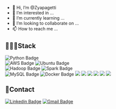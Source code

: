 - 👋 Hi, I’m @Zyapagetti
- 👀 I’m interested in ...
- 🌱 I’m currently learning ...
- 💞️ I’m looking to collaborate on ...
- 📫 How to reach me ...

<!---
Zyapagetti/Zyapagetti is a ✨ special ✨ repository because its `README.md` (this file) appears on your GitHub profile.
You can click the Preview link to take a look at your changes.
--->

<!---
Badges4-README.md-Profile
https://github.com/alexandresanlim/Badges4-README.md-Profile
--->
## 🧑🏻‍💻Stack
![Python Badge](https://img.shields.io/badge/Python-FFD43B?style=for-the-badge&logo=python&logoColor=blue)<br>
![AWS Badge](https://img.shields.io/badge/AWS-232F3E?style=for-the-badge&logo=AmazonAWS&logoColor=FF9900)
![Ubuntu Badge](https://img.shields.io/badge/Ubuntu-E95420?style=for-the-badge&logo=ubuntu&logoColor=white)<br>
![Hadoop Badge](https://img.shields.io/badge/Apache_Hadoop-66CCFF?style=for-the-badge&logo=ApacheHadoop&logoColor=black)
![Spark Badge](https://img.shields.io/badge/Apache_Spark-FFFFFF?style=for-the-badge&logo=apachespark&logoColor=#E35A16)<br>
![MySQL Badge](https://img.shields.io/badge/MySQL-4479A1?style=for-the-badge&logo=MySQL&logoColor=white)
![Docker Badge](https://img.shields.io/badge/Docker-2CA5E0?style=for-the-badge&logo=docker&logoColor=white)
![](https://img.shields.io/badge/-?style=for-the-badge&logo=&logoColor=black)
![](https://img.shields.io/badge/-?style=for-the-badge&logo=&logoColor=black)
![](https://img.shields.io/badge/-?style=for-the-badge&logo=&logoColor=black)
![](https://img.shields.io/badge/-?style=for-the-badge&logo=&logoColor=black)
![](https://img.shields.io/badge/-?style=for-the-badge&logo=&logoColor=black)
![](https://img.shields.io/badge/-?style=for-the-badge&logo=&logoColor=black)

## 🤙Contact
[![Linkedin Badge](https://img.shields.io/badge/LinkedIn-0A66C2?logo=Linkedin&logoColor=white&link=https://www.linkedin.com/in/zyaparrot)](https://www.linkedin.com/in/zyaparrot)
[![Gmail Badge](https://img.shields.io/badge/Gmail-EA4335?logo=Gmail&logoColor=white)](mailto:jeff9435@gmail.com)
